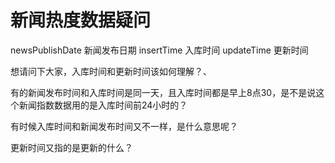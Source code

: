 # 新闻热度数据疑问

newsPublishDate		新闻发布日期
insertTime		入库时间
updateTime		更新时间

想请问下大家，入库时间和更新时间该如何理解？、

有的新闻发布时间和入库时间是同一天，且入库时间都是早上8点30，是不是说这个新闻指数数据用的是入库时间前24小时的？

有时候入库时间和新闻发布时间又不一样，是什么意思呢？

更新时间又指的是更新的什么？